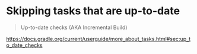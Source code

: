 # Skipping tasks that are up-to-date

> Up-to-date checks (AKA Incremental Build)

<https://docs.gradle.org/current/userguide/more_about_tasks.html#sec:up_to_date_checks>
